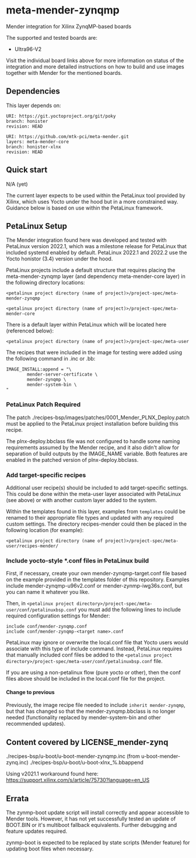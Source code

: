 # meta-mender-zynqmp

Mender integration for Xilinx ZynqMP-based boards

The supported and tested boards are:

 - Ultra96-V2


Visit the individual board links above for more information on status of the
integration and more detailed instructions on how to build and use images
together with Mender for the mentioned boards.

## Dependencies

This layer depends on:

```
URI: https://git.yoctoproject.org/git/poky
branch: honister
revision: HEAD
```

```
URI: https://github.com/mtk-pci/meta-mender.git
layers: meta-mender-core
branch: honister-xlnx
revision: HEAD
```

## Quick start

N/A (yet)

The current layer expects to be used within the PetaLinux tool provided by Xilinx, which uses Yocto under the hood but in a more constrained way.  Guidance below is based on use within the PetaLinux framework.

## PetaLinux Setup

The Mender integration found here was developed and tested with PetaLinux version 2022.1, which was a milestone release for PetaLinux that included systemd enabled by default.  PetaLinux 2022.1 and 2022.2 use the Yocto honistor (3.4) version under the hood.

PetaLinux projects include a default structure that requires placing the meta-mender-zynqmp layer (and dependency meta-mender-core layer) in the following directory locations:

`<petalinux project directory (name of project)>/project-spec/meta-mender-zynqmp`

`<petalinux project directory (name of project)>/project-spec/meta-mender-core`

There is a default layer within PetaLinux which will be located here (referenced below):

`<petalinux project directory (name of project)>/project-spec/meta-user`

The recipes that were included in the image for testing were added using the following command in <top-level-image-recipe>.inc or <top-level-image-recipe>.bb:

```
IMAGE_INSTALL:append = "\
        mender-server-certificate \
        mender-zynqmp \
        mender-system-bin \
"
```

### PetaLinux Patch Required

The patch ./recipes-bsp/images/patches/0001_Mender_PLNX_Deploy.patch must be applied to the PetaLinux project installation before building this recipe.

The plnx-deploy.bbclass file was not configured to handle some naming requirements assumed by the Mender recipe, and it also didn't allow for separation of build outputs by the IMAGE_NAME variable.  Both features are enabled in the patched version of plnx-deploy.bbclass.

### Add target-specific recipes

Additional user recipe(s) should be included to add target-specific settings.  This could be done within the meta-user layer associated with PetaLinux (see above) or with another custom layer added to the system.

Within the templates found in this layer, examples from `templates` could be renamed to their appropriate file types and updated with any required custom settings.  The directory recipes-mender could then be placed in the following location (for example):

```<petalinux project directory (name of project)>/project-spec/meta-user/recipes-mender/```

### Include yocto-style *.conf files in PetaLinux build
First, if necessary, create your own mender-zynqmp-target.conf file based on the example provided in the templates folder of this repository.  Examples include mender-zynqmp-u96v2.conf or mender-zynmp-iwg36s.conf, but you can name it whatever you like.

Then, in `<petalinux project directory>/project-spec/meta-user/conf/petalinuxbsp.conf` you must add the following lines to include required configuration settings for Mender:

```
include conf/mender-zynqmp.conf
include conf/mender-zynqmp-<target name>.conf
```

PetaLinux may ignore or overwrite the local.conf file that Yocto users would associate with this type of include command.  Instead, PetaLinux requires that manually included conf files be added to the `<petalinux project directory>/project-spec/meta-user/conf/petalinuxbsp.conf` file.

If you are using a non-petalinux flow (pure yocto or other), then the conf files above should be included in the local.conf file for the project.

#### Change to previous

Previously, the image recipe file needed to include `inherit mender-zynqmp`, but that has changed so that the mender-zynqmp.bbclass is no longer needed (functionality replaced by mender-system-bin and other recommended updates).

## Content covered by LICENSE_mender-zynq
./recipes-bsp/u-boot/u-boot-mender-zynqmp.inc (from u-boot-mender-zynq.inc)
./recipes-bsp/u-boot/u-boot-xlnx_%.bbappend

Using v2021.1 workaround found here: https://support.xilinx.com/s/article/75730?language=en_US


## Errata

The zynmp-boot update script will install correctly and appear accessible to Mender tools.  However, it has not yet successfully tested an update of BOOT.BIN or it's multiboot fallback equivalents.  Further debugging and feature updates required.

zynmp-boot is expected to be replaced by state scripts (Mender feature) for updating boot files when necessary.
